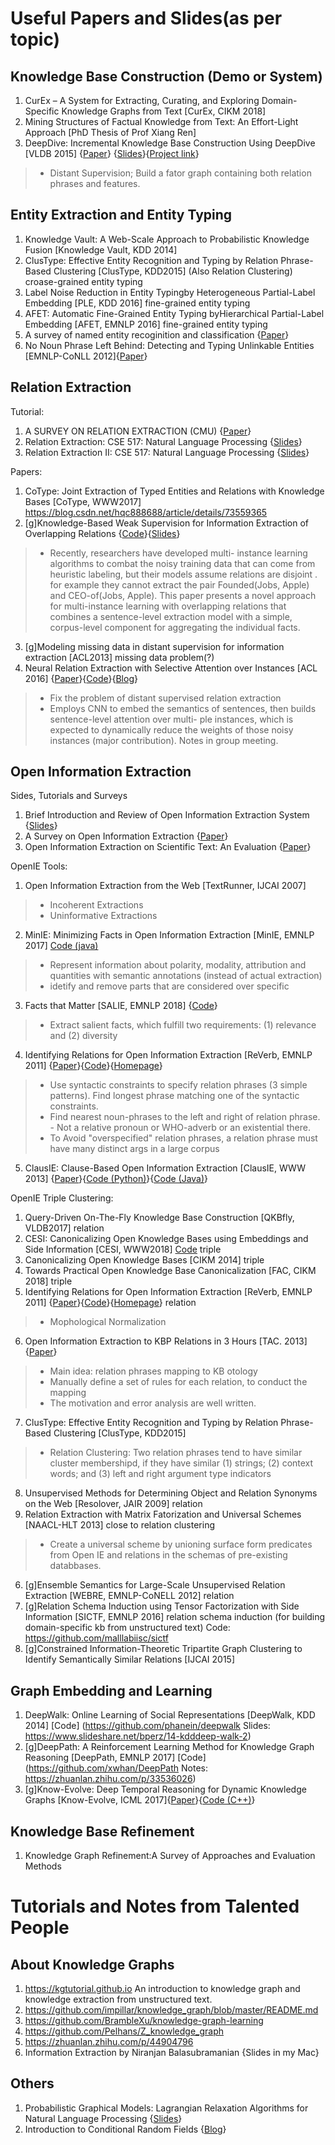 Useful Papers and Slides(as per topic)
======

Knowledge Base Construction (Demo or System)
---
1. CurEx – A System for Extracting, Curating, and Exploring Domain-Specific Knowledge Graphs from Text [CurEx, CIKM 2018]
2. Mining Structures of Factual Knowledge from Text: An Effort-Light Approach [PhD Thesis of Prof Xiang Ren]
3. DeepDive: Incremental Knowledge Base Construction Using DeepDive [VLDB 2015] {[Paper](http://www.vldb.org/pvldb/vol8/p1310-shin.pdf)} {[Slides](https://slideplayer.com/slide/14894493/)}{[Project link](http://deepdive.stanford.edu/)}
> * Distant Supervision; Build a fator graph containing both relation phrases and features.



Entity Extraction and Entity Typing
----
1. Knowledge Vault: A Web-Scale Approach to Probabilistic Knowledge Fusion [Knowledge Vault, KDD 2014]
2. ClusType: Effective Entity Recognition and Typing by Relation Phrase-Based Clustering [ClusType, KDD2015] (Also Relation Clustering) croase-grained entity typing
3. Label Noise Reduction in Entity Typingby Heterogeneous Partial-Label Embedding [PLE, KDD 2016] fine-grained entity typing
4. AFET: Automatic Fine-Grained Entity Typing byHierarchical Partial-Label Embedding [AFET, EMNLP 2016] fine-grained entity typing
5. A survey of named entity recoginition and classification {[Paper](https://nlp.cs.nyu.edu/sekine/papers/li07.pdf)}
6. No Noun Phrase Left Behind: Detecting and Typing Unlinkable Entities [EMNLP-CoNLL 2012]{[Paper](https://aclweb.org/anthology/D12-1082)}



Relation Extraction 
----
Tutorial:
1. A SURVEY ON RELATION EXTRACTION (CMU) {[Paper](http://www.cs.cmu.edu/~nbach/papers/A-survey-on-Relation-Extraction-Slides.pdf)}
2. Relation Extraction: CSE 517: Natural Language Processing {[Slides](https://courses.cs.washington.edu/courses/cse517/13wi/slides/cse517wi13-RelationExtraction.pdf)}
3. Relation Extraction II: CSE 517: Natural Language Processing {[Slides](https://courses.cs.washington.edu/courses/cse517/13wi/slides/cse517wi13-RelationExtractionII.pdf)}


Papers:
1. CoType: Joint Extraction of Typed Entities and Relations with Knowledge Bases [CoType, WWW2017]
https://blog.csdn.net/hqc888688/article/details/73559365
2. [g]Knowledge-Based Weak Supervision for Information Extraction of Overlapping Relations {[Code](http://aiweb.cs.washington.edu/ai/raphaelh/mr/)}{[Slides](https://www.slideserve.com/anila/knowledge-based-weak-supervision-for-information-extraction-of-overlapping-relations)} 
> * Recently, researchers have developed multi- instance learning algorithms to combat the noisy training data that can come from heuristic labeling, but their models assume relations are disjoint . for example they cannot extract the pair Founded(Jobs, Apple) and CEO-of(Jobs, Apple). This paper presents a novel approach for multi-instance learning with overlapping relations that combines a sentence-level extraction model with a simple, corpus-level component for aggregating the individual facts. 
3. [g]Modeling missing data in distant supervision for information extraction [ACL2013] missing data problem(?)
4. Neural Relation Extraction with Selective Attention over Instances [ACL 2016] {[Paper](http://www.aclweb.org/anthology/P16-1200)}{[Code](https://github.com/thunlp/OpenNRE)}{[Blog](https://zhuanlan.zhihu.com/p/22666876)}
> * Fix the problem of distant supervised relation extraction
> * Employs CNN to embed the semantics of sentences, then builds sentence-level attention over multi- ple instances, which is expected to dynamically reduce the weights of those noisy instances (major contribution). Notes in group meeting.


Open Information Extraction 
-----
Sides, Tutorials and Surveys
1. Brief Introduction and Review of Open Information Extraction System {[Slides](https://ece.umd.edu/~smiran/OpenIE.pdf)}
2. A Survey on Open Information Extraction {[Paper](http://aclweb.org/anthology/C18-1326)}
3. Open Information Extraction on Scientific Text: An Evaluation {[Paper](http://aclweb.org/anthology/C18-1289)}

OpenIE Tools:
1. Open Information Extraction from the Web [TextRunner, IJCAI 2007]
> * Incoherent Extractions 
> * Uninformative Extractions
2. MinIE: Minimizing Facts in Open Information Extraction [MinIE, EMNLP 2017] [Code (java)](https://github.com/rgemulla/minie) 
> * Represent information about polarity, modality, attribution and quantities with semantic annotations (instead of actual extraction)
> * idetify and remove parts that are considered over specific
3. Facts that Matter [SALIE, EMNLP 2018] {[Code](https://github.com/mponza/SalIE)}
> * Extract salient facts, which fulfill two requirements: (1) relevance and (2) diversity
4. Identifying Relations for Open Information Extraction [ReVerb, EMNLP 2011] {[Paper](http://www.aclweb.org/anthology/D11-1142)}{[Code](https://github.com/knowitall/reverb)}{[Homepage](http://reverb.cs.washington.edu/)}                  
> * Use syntactic constraints to specify relation phrases (3 simple patterns). Find longest phrase matching one of the syntactic constraints. 
> * Find nearest noun-phrases to the left and right of relation phrase. - Not a relative pronoun or WHO-adverb or an existential there.
> * To Avoid "overspecified" relation phrases, a relation phrase must have many distinct args in a large corpus
5. ClausIE: Clause-Based Open Information Extraction [ClausIE, WWW 2013] {[Paper](http://resources.mpi-inf.mpg.de/d5/clausie/clausie-www13.pdf)}{[Code (Python)](https://github.com/AnthonyMRios/pyclausie)}{[Code (Java)](https://github.com/IsaacChanghau/ClausIE)}



OpenIE Triple Clustering:
1. Query-Driven On-The-Fly Knowledge Base Construction [QKBfly, VLDB2017] relation
2. CESI: Canonicalizing Open Knowledge Bases using Embeddings and Side Information [CESI, WWW2018] [Code](https://github.com/malllabiisc/cesi) triple
3. Canonicalizing Open Knowledge Bases [CIKM 2014] triple
4. Towards Practical Open Knowledge Base Canonicalization [FAC, CIKM 2018] triple
5. Identifying Relations for Open Information Extraction [ReVerb, EMNLP 2011]  {[Paper](http://www.aclweb.org/anthology/D11-1142)}{[Code](https://github.com/knowitall/reverb)}{[Homepage](http://reverb.cs.washington.edu/)} relation
> * Mophological Normalization
6. Open Information Extraction to KBP Relations in 3 Hours [TAC. 2013] {[Paper](https://pdfs.semanticscholar.org/d431/81fa9af5440360d4055e1ce7ddaaa6e82d77.pdf)}
> * Main idea: relation phrases mapping to KB otology
> * Manually define a set of rules for each relation, to conduct the mapping
> * The motivation and error analysis are well written.
7. ClusType: Effective Entity Recognition and Typing by Relation Phrase-Based Clustering [ClusType, KDD2015] 
> * Relation Clustering: Two relation phrases tend to have similar cluster membershipd, if they have similar (1) strings; (2) context words; and (3) left and right argument type indicators
8. Unsupervised Methods for Determining Object and Relation Synonyms on the Web [Resolover, JAIR 2009] relation
9. Relation Extraction with Matrix Fatorization and Universal Schemes [NAACL-HLT 2013] close to relation clustering
> * Create a universal scheme by unioning surface form predicates from Open IE and relations in the schemas of pre-existing databbases.

6. [g]Ensemble Semantics for Large-Scale Unsupervised Relation Extraction [WEBRE, EMNLP-CoNELL 2012] relation
7. [g]Relation Schema Induction using Tensor Factorization with Side Information [SICTF, EMNLP 2016] relation schema induction (for building domain-specific kb from unstructured text) Code: https://github.com/malllabiisc/sictf
8. [g]Constrained Information-Theoretic Tripartite Graph Clustering to Identify Semantically Similar Relations [IJCAI 2015]

Graph Embedding and Learning
----
1. DeepWalk: Online Learning of Social Representations [DeepWalk, KDD 2014] [Code] (https://github.com/phanein/deepwalk Slides: https://www.slideshare.net/bperz/14-kdddeep-walk-2)
2. [g]DeepPath: A Reinforcement Learning Method for Knowledge Graph Reasoning [DeepPath, EMNLP 2017] [Code](https://github.com/xwhan/DeepPath Notes: https://zhuanlan.zhihu.com/p/33536026)
3. [g]Know-Evolve: Deep Temporal Reasoning for Dynamic Knowledge Graphs [Know-Evolve, ICML 2017]{[Paper](http://proceedings.mlr.press/v70/trivedi17a/trivedi17a.pdf)}{[Code (C++)](https://github.com/rstriv/Know-Evolve)}

Knowledge Base Refinement
----
1. Knowledge Graph Refinement:A Survey of Approaches and Evaluation Methods


Tutorials and Notes from Talented People
=====
About Knowledge Graphs
---
1. https://kgtutorial.github.io An introduction to knowledge graph and knowledge extraction from unstructured text.
2. https://github.com/impillar/knowledge_graph/blob/master/README.md 
3. https://github.com/BrambleXu/knowledge-graph-learning
4. https://github.com/Pelhans/Z_knowledge_graph
5. https://zhuanlan.zhihu.com/p/44904796
6. Information Extraction by Niranjan Balasubramanian {Slides in my Mac}


Others
---
1. Probabilistic Graphical Models: Lagrangian Relaxation Algorithms for Natural Language Processing {[Slides](http://people.csail.mit.edu/dsontag/courses/pgm12/slides/lecture3.pdf)}
2. Introduction to Conditional Random Fields {[Blog](http://blog.echen.me/2012/01/03/introduction-to-conditional-random-fields/)}
